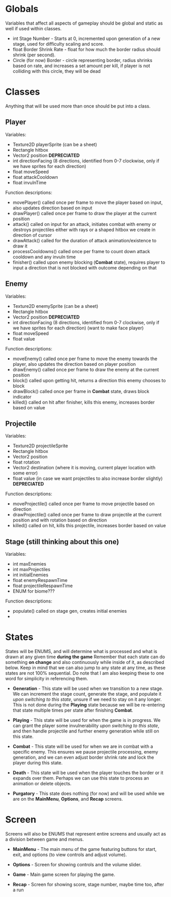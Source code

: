 # Globals
Variables that affect all aspects of gameplay should be global and static as well if used within classes.

- int Stage Number - Starts at 0, incremented upon generation of a new stage, used for difficulty scaling and score.
- float Border Shrink Rate - float for how much the border radius should shrink (per second).
- Circle (for now) Border - circle representing border, radius shrinks based on rate, and increases a set amount per kill, if player is not colliding with this circle, they will be dead

# Classes
Anything that will be used more than once should be put into a class.

## Player
Variables:
- Texture2D playerSprite (can be a sheet)
- Rectangle hitbox
- Vector2 position **DEPRECIATED**
- int directionFacing (8 directions, identified from 0-7 clockwise, only if we have sprites for each direction)
- float moveSpeed
- float attackCooldown
- float invulnTime

Function descriptions:
- movePlayer() called once per frame to move the player based on input, also updates direction based on input
- drawPlayer() called once per frame to draw the player at the current position
- attack() called on input for an attack, initiates combat with enemy or destroys projectiles either with rays or a shaped hitbox we create in direction of cursor 
- drawAttack() called for the duration of attack animation/existence to draw it
- processCooldowns() called once per frame to count down attack cooldown and any invuln time
- finisher() called upon enemy blocking (**Combat** state), requires player to input a direction that is not blocked with outcome depending on that

## Enemy
Variables:
- Texture2D enemySprite (can be a sheet)
- Rectangle hitbox
- Vector2 position **DEPRECIATED**
- int directionFacing (8 directions, identified from 0-7 clockwise, only if we have sprites for each direction) (want to make face player)
- float moveSpeed
- float value

Function descriptions:
- moveEnemy() called once per frame to move the enemy towards the player, also updates the direction based on player position
- drawEnemy() called once per frame to draw the enemy at the current position
- block() called upon getting hit, returns a direction this enemy chooses to block
- drawBlock() called once per frame in **Combat** state, draws block indicator
- killed() called on hit after finisher, kills this enemy, increases border based on value

## Projectile
Variables:
- Texture2D projectileSprite
- Rectangle hitbox
- Vector2 position
- float rotation
- Vector2 destination (where it is moving, current player location with some error)
- float value (in case we want projectiles to also increase border slightly) **DEPRECIATED**

Function descriptions:
- moveProjectile() called once per frame to move projectile based on direction
- drawProjectile() called once per frame to draw projectile at the current position and with rotation based on direction
- killed() called on hit, kills this projectile, increases border based on value

## Stage (still thinking about this one)
Variables:
- int maxEnemies
- int maxProjectiles
- int initialEnemies
- float enemyRespawnTime
- float projectileRespawnTime
- ENUM for biome???

Function descriptions:
- populate() called on stage gen, creates initial enemies
- 

# States
States will be ENUMS, and will determine what is processed and what is drawn at any given time **during the game**
Remember that each state can do something **on change** and also continuously while inside of it, as described below.
Keep in mind that we can also jump to any state at any time, as these states are not 100% sequential.
Do note that I am also keeping these to one word for simplicity in referencing them.

- **Generation** - This state will be used when we transition to a new stage. We can increment the stage count, generate the stage, and populate it *upon switching to this state*, unsure if we need to stay on it any longer. This is not done during the **Playing** state because we will be re-entering that state multiple times per state after finishing **Combat**.

- **Playing** - This state will be used for when the game is in progress. We can grant the player some invulnerability *upon switching to this state*, and then handle projectile and further enemy generation while still on this state.

- **Combat** - This state will be used for when we are in combat with a specific enemy. This ensures we pause projectile processing, enemy generation, and we can even adjust border shrink rate and lock the player during this state.

- **Death** - This state will be used when the player touches the border or it expands over them. Perhaps we can use this state to process an animation or delete objects.

- **Purgatory** - This state does nothing (for now) and will be used while we are on the **MainMenu**, **Options**, and **Recap** screens.

# Screen
Screens will also be ENUMS that represent entire screens and usually act as a division between game and menus.

- **MainMenu** - The main menu of the game featuring buttons for start, exit, and options (to view controls and adjust volume).

- **Options** - Screen for showing controls and the volume slider.

- **Game** - Main game screen for playing the game.

- **Recap** - Screen for showing score, stage number, maybe time too, after a run